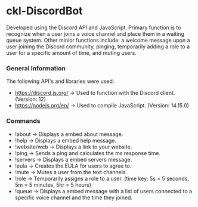 # ckl-DiscordBot
Developed using the Discord API and JavaScript. Primary function is to recognize when a user joins a voice channel and place them in a waiting queue system. Other minior functions include: a welcome message upon a user joining the Discord community, pinging, temporarily adding a role to a user for a specific amount of time, and muting users.

### General Information
The following API's and libraries were used:
- https://discord.js.org/ -> Used to function with the Discord client. (Version: 12)
- https://nodejs.org/en/ -> Used to compile JavaScript. (Version: 14.15.0)

### Commands
- !about -> Displays a embed about message.
- !help -> Displays a embed help message.
- !website/web -> Displays a link to your website.
- !ping -> Sends a ping and calculates the ms response time.
- !servers -> Displays a embed servers message.
- !eula -> Creates the EULA for users to agree to.
- !mute -> Mutes a user from the text channels.
- !role -> Temporarily assigns a role to a user. (time key: 5s = 5 seconds, 5m = 5 minutes, 5hr = 5 hours)
- !queue -> Displays a embed message with a list of users connected to a specific voice channel and the time they joined.
